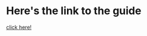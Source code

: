 <h1>Here's the link to the guide</h1>
<a href="https://workat.tech/general/article/sde-1-interview-prep-ultimate-guide-dhijqvdubzor">click here!</a>
